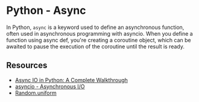 # Python - Async
In Python, `async` is a keyword used to define an asynchronous function, often used in asynchronous programming with asyncio. When you define a function using async def, you're creating a coroutine object, which can be awaited to pause the execution of the coroutine until the result is ready.
## Resources
- [Async IO in Python: A Complete Walkthrough](https://intranet.alxswe.com/rltoken/zYkXScziW1D5rNdNEvObjQ)
- [asyncio - Asynchronous I/O](https://intranet.alxswe.com/rltoken/aZUO4GiWHbPIrVBIwptFAw)
- [Random.uniform](https://intranet.alxswe.com/rltoken/72mVf1s8rx2ih_U2WjBmaA)
